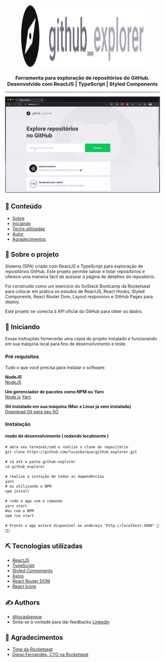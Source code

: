 <p align="center">
  <a href="" rel="noopener">
  <img width=400px height=200px src=".github/logo.svg" alt="GitHub Explorer logo"></a>
</p>

<h3 align="center">Ferramenta para exploração de repositórios do GitHub. Desenvolvido com ReactJS | TypeScript | Styled Components</h3>

---

<a align="center">
<img src=".github/preview.gif" alt="GitHub Explorer Demo">
</a>

## 📝 Conteúdo

- [Sobre](#about)
- [Iniciando](#getting_started)
- [Techs utilizadas](#built_using)
- [Autor](#authors)
- [Agradecimentos](#acknowledgement)

## 🧐 Sobre o projeto <a name = "about"></a>

Sistema (SPA) criado com ReactJS e TypeScript para exploração de repositórios GitHub. Este projeto permite salvar e listar repositórios e oferece uma maneira fácil de acessar a página de detalhes do repositório.

Foi construído como um exercício do GoStack Bootcamp da Rocketseat para colocar em prática os estudos de ReactJS, React Hooks, Styled Components, React Router Dom, Layout responsivo e GitHub Pages para deploy.

Este projeto se conecta à API oficial do GitHub para obter os dados.


## 🏁 Iniciando <a name = "getting_started"></a>

Essas instruções fornecerão uma cópia do projeto instalado e funcionando em sua máquina local para fins de desenvolvimento e teste.

### Pré requisitos

Tudo o que você precisa para instalar o software:

**NodeJS** <br>
[NodeJS](https://nodejs.org/en/)

**Um gerenciador de pacotes como NPM ou Yarn** <br>
[Node.js](https://nodejs.org/en/)
[Yarn](https://yarnpkg.com/pt-BR/docs/install)

**Git instalado em sua máquina (Mac e Linux já vem instalado)** <br>
[Download Git para seu SO](https://git-scm.com/downloads)

### Instalação

#### modo de desenvolvimento ( rodando localmente )

```shell
# abra seu terminal/cmd e realize o clone do repositório
git clone https://github.com/lucasbarque/github_explorer.git

# vá até a pasta github-explorer
cd github_explorer

# realize a instação de todas as dependências
yarn
# ou utilizando o NPM 
npm install

# rode o app com o comando
yarn start
#ou com o NPM
npm run start

# Pronto o app estará disponível no endereço "http://localhost:3000" 🎉🎉🎉

```

## ⛏️ Tecnologias utilizadas <a name = "built_using"></a>

- [ReactJS](https://www.google.com/url?sa=t&rct=j&q=&esrc=s&source=web&cd=1&cad=rja&uact=8&ved=2ahUKEwie4-3NjZPpAhU7EbkGHRGZBoQQFjAAegQIExAC&url=https%3A%2F%2Fpt-br.reactjs.org%2F&usg=AOvVaw3IQxnDAV4OTuyk7FEN--qA)
- [TypeScript](https://www.google.com/url?sa=t&rct=j&q=&esrc=s&source=web&cd=1&cad=rja&uact=8&ved=2ahUKEwi02eObjpPpAhVPIrkGHWAyAycQFjAAegQIARAB&url=https%3A%2F%2Fwww.typescriptlang.org%2F&usg=AOvVaw0CNxTP-CKE5ss0r3aWazpG)
- [Styled Components](https://www.google.com/url?sa=t&rct=j&q=&esrc=s&source=web&cd=1&cad=rja&uact=8&ved=2ahUKEwj5n6jJjZPpAhV6LLkGHed1B80QFjAAegQIBxAC&url=https%3A%2F%2Fwww.styled-components.com%2F&usg=AOvVaw0J6heqwwkbKYNkr_2e7jIU)
- [Axios](https://www.google.com/url?sa=t&rct=j&q=&esrc=s&source=web&cd=1&cad=rja&uact=8&ved=2ahUKEwjcm422jZPpAhXlH7kGHYk4AK8QFjAAegQIAxAB&url=https%3A%2F%2Fgithub.com%2Faxios%2Faxios&usg=AOvVaw266wVW3XPRY46nOw2ULXdh)
- [React Router DOM](https://www.google.com/url?sa=t&rct=j&q=&esrc=s&source=web&cd=1&cad=rja&uact=8&ved=2ahUKEwjEvujUjZPpAhVJIbkGHaNUDdEQFjAAegQIAhAB&url=https%3A%2F%2Freacttraining.com%2Freact-router%2Fweb&usg=AOvVaw39MVbEMEQCl6DDWEkh8tYs)
- [React Icons](https://www.google.com/url?sa=t&rct=j&q=&esrc=s&source=web&cd=1&cad=rja&uact=8&ved=2ahUKEwiW56XrjZPpAhUiHbkGHUrjDCMQFjAAegQIARAB&url=https%3A%2F%2Freact-icons.github.io%2Freact-icons%2F&usg=AOvVaw2p26skb8fJ07Tiqs_rtKvr)

## ✍️ Authors <a name = "authors"></a>

- [@lucasbarque](https://github.com/lucasbarque/)
- Sinta-se à vontade para dar feedbacks [Linkedin](https://www.linkedin.com/in/lucas-barque/)

## 🎉 Agradecimentos <a name = "acknowledgement"></a>

- [Time da Rocketseat](https://rocketseat.com.br/)
- [Diego Fernandes, CTO na Rocketseat](https://github.com/diego3g)